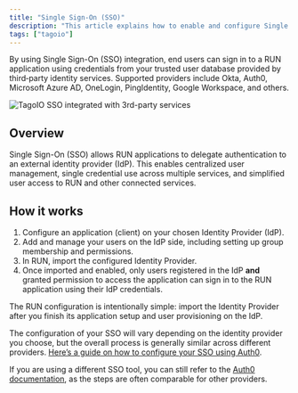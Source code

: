 ```yaml
---
title: "Single Sign-On (SSO)"
description: "This article explains how to enable and configure Single Sign-On (SSO) for TagoIO RUN applications, including supported third‑party identity providers and the basic steps to import an Identity Provider into RUN."
tags: ["tagoio"]
---
```

By using Single Sign-On (SSO) integration, end users can sign in to a RUN application using credentials from your trusted user database provided by third‑party identity services. Supported providers include Okta, Auth0, Microsoft Azure AD, OneLogin, PingIdentity, Google Workspace, and others.

![TagoIO SSO integrated with 3rd-party services](/docs_imagem/tagoio/single-sign-on-sso-2.png)

## Overview
Single Sign-On (SSO) allows RUN applications to delegate authentication to an external identity provider (IdP). This enables centralized user management, single credential use across multiple services, and simplified user access to RUN and other connected services.


## How it works
1. Configure an application (client) on your chosen Identity Provider (IdP).  
2. Add and manage your users on the IdP side, including setting up group membership and permissions.  
3. In RUN, import the configured Identity Provider.  
4. Once imported and enabled, only users registered in the IdP **and** granted permission to access the application can sign in to the RUN application using their IdP credentials.

The RUN configuration is intentionally simple: import the Identity Provider after you finish its application setup and user provisioning on the IdP.

The configuration of your SSO will vary depending on the identity provider you choose, but the overall process is generally similar across different providers. [Here’s a guide on how to configure your SSO using Auth0](https://help.tago.io/portal/en/community/topic/auth0-sso-configuration).

If you are using a different SSO tool, you can still refer to the [Auth0 documentation](https://help.tago.io/portal/en/community/topic/auth0-sso-configuration), as the steps are often comparable for other providers.